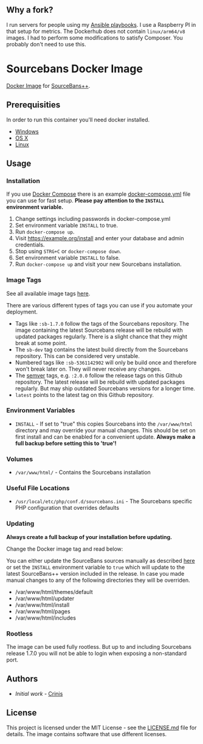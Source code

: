 ## Why a fork?

I run servers for people using my [Ansible playbooks](https://github.com/jack-avery/ansible-tf2network).
I use a Raspberry PI in that setup for metrics. The Dockerhub does not contain `linux/arm64/v8` images.
I had to perform some modifications to satisfy Composer. You probably don't need to use this.

# Sourcebans Docker Image

[Docker Image](https://hub.docker.com/r/crinis/sourcebans) for [SourceBans++](https://github.com/sbpp/sourcebans-pp/).

## Prerequisities

In order to run this container you'll need docker installed.

* [Windows](https://docs.docker.com/windows/started)
* [OS X](https://docs.docker.com/mac/started/)
* [Linux](https://docs.docker.com/linux/started/)

## Usage

### Installation

If you use [Docker Compose](https://docs.docker.com/compose/) there is an example [docker-compose.yml](docker-compose.yml) file you can use for fast setup. **Please pay attention to the `INSTALL` environment variable.**

1. Change settings including passwords in docker-compose.yml
2. Set environment variable `INSTALL` to true.
3. Run `docker-compose up`.
4. Visit https://example.org/install and enter your database and admin credentials.
5. Stop using `STRG+C` or `docker-compose down`.
6. Set environment variable `INSTALL` to false.
7. Run `docker-compose up` and visit your new Sourcebans installation.

### Image Tags

See all available image tags [here](https://hub.docker.com/r/crinis/sourcebans/tags). 

There are various different types of tags you can use if you automate your deployment.
- Tags like `:sb-1.7.0` follow the tags of the Sourcebans repository. The image containing the latest Sourcebans release will be rebuild with updated packages regularly. There is a slight chance that they might break at some point.
- The `sb-dev` tag contains the latest build directly from the Sourcebans repository. This can be considered very unstable.
- Numbered tags like `:sb-5361142902` will only be build once and therefore won't break later on. They will never receive any changes.
- The [semver](https://semver.org/) tags, e.g. `:2.0.0` follow the release tags on this Github repository. The latest release will be rebuild with updated packages regularly. But may ship outdated Sourcebans versions for a longer time.
- `latest` points to the latest tag on this Github repository.

### Environment Variables

* `INSTALL` - If set to "true" this copies Sourcebans into the `/var/www/html` directory and may override your manual changes. This should be set on first install and can be enabled for a convenient update. **Always make a full backup before setting this to 'true'!**

### Volumes

* `/var/www/html/` - Contains the Sourcebans installation

### Useful File Locations

* `/usr/local/etc/php/conf.d/sourcebans.ini` - The Sourcebans specific PHP configuration that overrides defaults

### Updating

**Always create a full backup of your installation before updating.**

Change the Docker image tag and read below:

You can either update the SourceBans sources manually as described [here](https://sbpp.dev/docs/updating/) or set the `INSTALL` environment variable to `true` which will update to the latest SourceBans++ version included in the release. In case you made manual changes to any of the following directories they will be overriden.
- /var/www/html/themes/default
- /var/www/html/updater
- /var/www/html/install
- /var/www/html/pages
- /var/www/html/includes

### Rootless

The image can be used fully rootless. But up to and including Sourcebans release 1.7.0 you will not be able to login when exposing a non-standard port.

## Authors

* *Initial work* - [Crinis](https://github.com/crinis)

## License

This project is licensed under the MIT License - see the [LICENSE.md](LICENSE.md) file for details. The image contains software that use different licenses.
